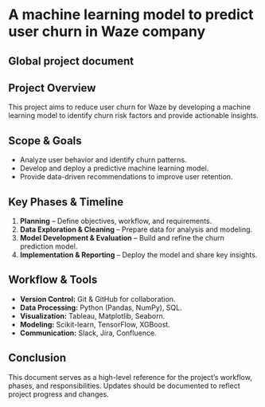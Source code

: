 # A machine learning model to predict user churn in Waze company
## Global project document

## Project Overview
This project aims to reduce user churn for Waze by developing a machine learning model to identify churn risk factors and provide actionable insights.

## Scope & Goals
- Analyze user behavior and identify churn patterns.
- Develop and deploy a predictive machine learning model.
- Provide data-driven recommendations to improve user retention.

## Key Phases & Timeline
1. **Planning** – Define objectives, workflow, and requirements.
2. **Data Exploration & Cleaning** – Prepare data for analysis and modeling.
3. **Model Development & Evaluation** – Build and refine the churn prediction model.
4. **Implementation & Reporting** – Deploy the model and share key insights.

## Workflow & Tools
- **Version Control:** Git & GitHub for collaboration.
- **Data Processing:** Python (Pandas, NumPy), SQL.
- **Visualization:** Tableau, Matplotlib, Seaborn.
- **Modeling:** Scikit-learn, TensorFlow, XGBoost.
- **Communication:** Slack, Jira, Confluence.

## Conclusion
This document serves as a high-level reference for the project’s workflow, phases, and responsibilities. Updates should be documented to reflect project progress and changes.
